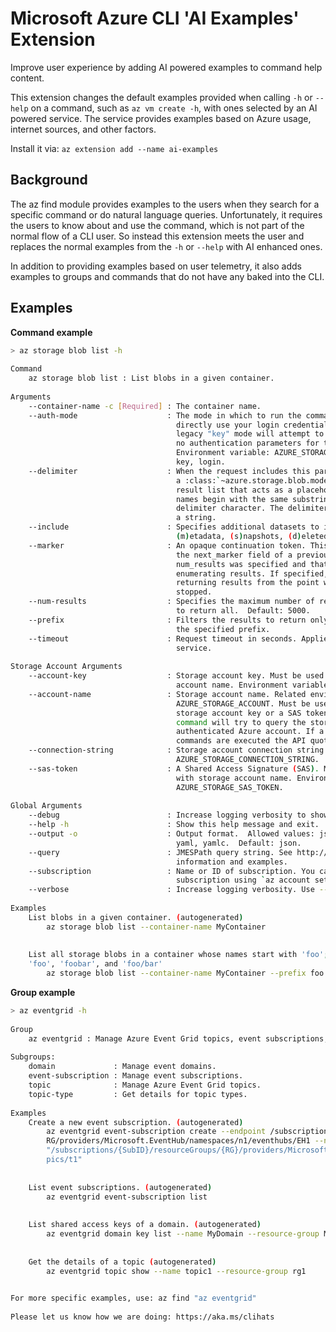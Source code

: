 # Microsoft Azure CLI 'AI Examples' Extension

Improve user experience by adding AI powered examples to command help content.

This extension changes the default examples provided when calling `-h` or `--help` on a command, such as `az vm create -h`, with ones selected by an AI powered service. The service provides examples based on Azure usage, internet sources, and other factors.
 
Install it via: 
`az extension add --name ai-examples`
 
## Background
 
The az find module provides examples to the users when they search for a specific command or do natural language queries. Unfortunately, it requires the users to know about and use the command, which is not part of the normal flow of a CLI user. So instead this extension meets the user and replaces the normal examples from the `-h` or `--help` with AI enhanced ones.
 
In addition to providing examples based on user telemetry, it also adds examples to groups and commands that do not have any baked into the CLI.
 
## Examples
 
**Command example**

```bash
> az storage blob list -h
 
Command
    az storage blob list : List blobs in a given container.
 
Arguments
    --container-name -c [Required] : The container name.
    --auth-mode                    : The mode in which to run the command. "login" mode will
                                     directly use your login credentials for the authentication. The
                                     legacy "key" mode will attempt to query for an account key if
                                     no authentication parameters for the account are provided.
                                     Environment variable: AZURE_STORAGE_AUTH_MODE.  Allowed values:
                                     key, login.
    --delimiter                    : When the request includes this parameter, the operation returns
                                     a :class:`~azure.storage.blob.models.BlobPrefix` element in the
                                     result list that acts as a placeholder for all blobs whose
                                     names begin with the same substring up to the appearance of the
                                     delimiter character. The delimiter may be a single character or
                                     a string.
    --include                      : Specifies additional datasets to include: (c)opy-info,
                                     (m)etadata, (s)napshots, (d)eleted-soft. Can be combined.
    --marker                       : An opaque continuation token. This value can be retrieved from
                                     the next_marker field of a previous generator object if
                                     num_results was specified and that generator has finished
                                     enumerating results. If specified, this generator will begin
                                     returning results from the point where the previous generator
                                     stopped.
    --num-results                  : Specifies the maximum number of results to return. Provide "*"
                                     to return all.  Default: 5000.
    --prefix                       : Filters the results to return only blobs whose names begin with
                                     the specified prefix.
    --timeout                      : Request timeout in seconds. Applies to each call to the
                                     service.
 
Storage Account Arguments
    --account-key                  : Storage account key. Must be used in conjunction with storage
                                     account name. Environment variable: AZURE_STORAGE_KEY.
    --account-name                 : Storage account name. Related environment variable:
                                     AZURE_STORAGE_ACCOUNT. Must be used in conjunction with either
                                     storage account key or a SAS token. If neither are present, the
                                     command will try to query the storage account key using the
                                     authenticated Azure account. If a large number of storage
                                     commands are executed the API quota may be hit.
    --connection-string            : Storage account connection string. Environment variable:
                                     AZURE_STORAGE_CONNECTION_STRING.
    --sas-token                    : A Shared Access Signature (SAS). Must be used in conjunction
                                     with storage account name. Environment variable:
                                     AZURE_STORAGE_SAS_TOKEN.
 
Global Arguments
    --debug                        : Increase logging verbosity to show all debug logs.
    --help -h                      : Show this help message and exit.
    --output -o                    : Output format.  Allowed values: json, jsonc, none, table, tsv,
                                     yaml, yamlc.  Default: json.
    --query                        : JMESPath query string. See http://jmespath.org/ for more
                                     information and examples.
    --subscription                 : Name or ID of subscription. You can configure the default
                                     subscription using `az account set -s NAME_OR_ID`.
    --verbose                      : Increase logging verbosity. Use --debug for full debug logs.
 
Examples
    List blobs in a given container. (autogenerated)
        az storage blob list --container-name MyContainer
 
 
    List all storage blobs in a container whose names start with 'foo'; will match names such as
    'foo', 'foobar', and 'foo/bar'
        az storage blob list --container-name MyContainer --prefix foo
```

**Group example**

```bash
> az eventgrid -h
 
Group
    az eventgrid : Manage Azure Event Grid topics, event subscriptions, domains and domain topics.
 
Subgroups:
    domain             : Manage event domains.
    event-subscription : Manage event subscriptions.
    topic              : Manage Azure Event Grid topics.
    topic-type         : Get details for topic types.
 
Examples
    Create a new event subscription. (autogenerated)
        az eventgrid event-subscription create --endpoint /subscriptions/{SubID}/resourceGroups/Test
        RG/providers/Microsoft.EventHub/namespaces/n1/eventhubs/EH1 --name es1 --source-resource-id
        "/subscriptions/{SubID}/resourceGroups/{RG}/providers/Microsoft.EventGrid/domains/domain1/to
        pics/t1"
 
 
    List event subscriptions. (autogenerated)
        az eventgrid event-subscription list
 
 
    List shared access keys of a domain. (autogenerated)
        az eventgrid domain key list --name MyDomain --resource-group MyResourceGroup
 
 
    Get the details of a topic (autogenerated)
        az eventgrid topic show --name topic1 --resource-group rg1
 

For more specific examples, use: az find "az eventgrid"
 
Please let us know how we are doing: https://aka.ms/clihats
```